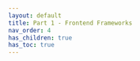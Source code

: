 ```yaml
---
layout: default
title: Part 1 - Frontend Frameworks
nav_order: 4
has_children: true
has_toc: true
---
```

